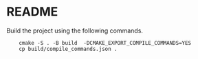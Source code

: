 # README

Build the project using the following commands.
```
    cmake -S . -B build  -DCMAKE_EXPORT_COMPILE_COMMANDS=YES
    cp build/compile_commands.json .
```
